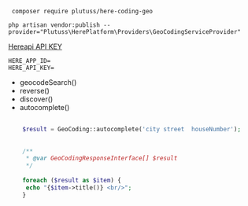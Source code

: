 

```shell
 composer require plutuss/here-coding-geo
```

```shell
php artisan vendor:publish --provider="Plutuss\HerePlatform\Providers\GeoCodingServiceProvider"
```

[Hereapi API KEY]('https://www.here.com/docs/bundle/identity-and-access-management-developer-guide/page/topics/plat-using-apikeys.html')
```dotenv
HERE_APP_ID=
HERE_API_KEY=
```

- geocodeSearch()
- reverse()
- discover()
- autocomplete()
```php
    
    $result = GeoCoding::autocomplete('city street  houseNumber');
     
    
    /**
     * @var GeoCodingResponseInterface[] $result
     */
     
    foreach ($result as $item) {
     echo "{$item->title()} <br/>";
    }

```
